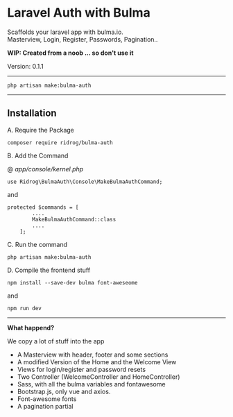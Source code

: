 # Laravel Auth with BulmaScaffolds your laravel app with bulma.io.  Masterview, Login, Register, Passwords, Pagination..**WIP: Created from a noob ... so don't use it**Version: 0.1.1---------------------------------------```php artisan make:bulma-auth```------------------------------------------## InstallationA. Require the Package```composer require ridrog/bulma-auth```B. Add the Command  @ _app/console/kernel.php_```use Ridrog\BulmaAuth\Console\MakeBulmaAuthCommand;```and ```protected $commands = [        ....        MakeBulmaAuthCommand::class        ....    ];```C. Run the command```php artisan make:bulma-auth```D. Compile the frontend stuff```npm install --save-dev bulma font-aweseome```and ```npm run dev```-------------------------------------------**What happend?**We copy a lot of stuff into the app  - A Masterview with header, footer and some sections- A modified Version of the Home and the Welcome View- Views for login/register and password resets- Two Controller (WelcomeController and HomeController)- Sass, with all the bulma variables and fontawesome- Bootstrap.js, only vue and axios.- Font-awesome fonts- A pagination partial          